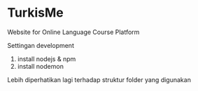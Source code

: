 # TurkisMe
Website for Online Language Course Platform

Settingan development
1. install nodejs & npm
2. install nodemon

Lebih diperhatikan lagi terhadap struktur folder yang digunakan
